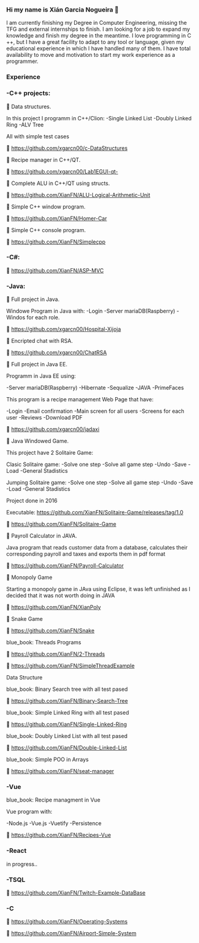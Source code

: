 ### Hi my name is Xián Garcia Nogueira 👋

I am currently finishing my Degree in Computer Engineering, missing the TFG and external internships to finish. I am looking for a job to expand my knowledge and finish my degree in the meantime. I love programming in C ++, but I have a great facility to adapt to any tool or language, given my educational experience in which I have handled many of them. I have total availability to move and motivation to start my work experience as a programmer.

### Experience


### -C++ projects:

:blue_book: Data structures.

In this project I programm in C++/Clion:
-Single Linked List
-Doubly Linked Ring
-ALV Tree

All with simple test cases

:seedling: https://github.com/xgarcn00/c-DataStructures


:blue_book: Recipe manager in C++/QT.


:seedling: https://github.com/xgarcn00/Lab1EGUI-qt-

:blue_book: Complete ALU in C++/QT using structs.

:seedling: https://github.com/XianFN/ALU-Logical-Arithmetic-Unit

:blue_book: Simple C++ window program.

:seedling: https://github.com/XianFN/Homer-Car

:blue_book: Simple C++ console program.

:seedling: https://github.com/XianFN/Simplecpp


### -C#:

:seedling: https://github.com/XianFN/ASP-MVC

### -Java:

:blue_book: Full project in Java.

Windowe Program in Java with:
-Login
-Server mariaDB(Raspberry)
-Windos for each role.

:seedling: https://github.com/xgarcn00/Hospital-Xijoja

:blue_book: Encripted chat with RSA.

:seedling: https://github.com/xgarcn00/ChatRSA

:blue_book: Full project in Java EE.

Programm in Java EE using:

-Server mariaDB(Raspberry)
-Hibernate
-Sequalize
-JAVA
-PrimeFaces

This program is a recipe management Web Page that have:

-Login
-Email confirmation
-Main screen for all users
-Screens for each user
-Reviews
-Download PDF


:seedling: https://github.com/xgarcn00/jadaxi

:blue_book: Java Windowed Game.

This project have 2 Solitaire Game:

Clasic Solitaire game:
  -Solve one step
  -Solve all game step
  -Undo
  -Save
  -Load
  -General Stadistics
  
Jumping Solitaire game:
  -Solve one step
  -Solve all game step
  -Undo
  -Save
  -Load
  -General Stadistics
  
  Project done in 2016
  
  Executable: https://github.com/XianFN/Solitaire-Game/releases/tag/1.0 

:seedling: https://github.com/XianFN/Solitaire-Game

:blue_book: Payroll Calculator in JAVA.

Java program that reads customer data from a database, calculates their corresponding payroll and taxes and exports them in pdf format

:seedling: https://github.com/XianFN/Payroll-Calculator


:blue_book: Monopoly Game

Starting a monopoly game in JAva using Eclipse, it was left unfinished as I decided that it was not worth doing in JAVA

:seedling: https://github.com/XianFN/XianPoly

:blue_book: Snake Game

:seedling: https://github.com/XianFN/Snake

blue_book: Threads Programs

:seedling: https://github.com/XianFN/2-Threads

:seedling: https://github.com/XianFN/SimpleThreadExample


Data Structure

blue_book: Binary Search tree with all test pased

:seedling: https://github.com/XianFN/Binary-Search-Tree

blue_book: Simple Linked Ring with all test pased

:seedling: https://github.com/XianFN/Single-Linked-Ring

blue_book: Doubly Linked List with all test pased

:seedling: https://github.com/XianFN/Double-Linked-List

blue_book: Simple POO in Arrays

:seedling: https://github.com/XianFN/seat-manager


### -Vue

blue_book: Recipe managment in Vue

Vue program with:

  -Node.js
  -Vue.js
  -Vuetify
  -Persistence

:seedling: https://github.com/XianFN/Recipes-Vue

### -React

in progress..

### -TSQL

:seedling: https://github.com/XianFN/Twitch-Example-DataBase

### -C

:seedling: https://github.com/XianFN/Operating-Systems

:seedling: https://github.com/XianFN/Airport-Simple-System




